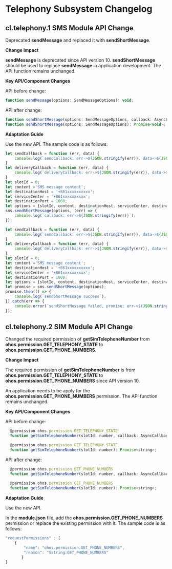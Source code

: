 # Telephony Subsystem Changelog



## cl.telephony.1 SMS Module API Change

Deprecated **sendMessage** and replaced it with **sendShortMessage**.

**Change Impact**

**sendMessage** is deprecated since API version 10. **sendShortMessage** should be used to replace **sendMessage** in application development. The API function remains unchanged.

**Key API/Component Changes**

API before change:

```js
function sendMessage(options: SendMessageOptions): void;
```

API after change:

```js
function sendShortMessage(options: SendMessageOptions, callback: AsyncCallback<void>): void;
function sendShortMessage(options: SendMessageOptions): Promise<void>;
```



**Adaptation Guide**

Use the new API. The sample code is as follows:

```js
let sendCallback = function (err, data) {
    console.log(`sendCallback: err->${JSON.stringify(err)}, data->${JSON.stringify(data)}`);
}
let deliveryCallback = function (err, data) {
    console.log(`deliveryCallback: err->${JSON.stringify(err)}, data->${JSON.stringify(data)}`);
}
let slotId = 0;
let content ='SMS message content';
let destinationHost = '+861xxxxxxxxxx';
let serviceCenter = '+861xxxxxxxxxx';
let destinationPort = 1000;
let options = {slotId, content, destinationHost, serviceCenter, destinationPort, sendCallback, deliveryCallback};
sms.sendShortMessage(options, (err) => {
    console.log(`callback: err->${JSON.stringify(err)}`);
});
```

```js
let sendCallback = function (err, data) {
    console.log(`sendCallback: err->${JSON.stringify(err)}, data->${JSON.stringify(data)}`);
}
let deliveryCallback = function (err, data) {
    console.log(`deliveryCallback: err->${JSON.stringify(err)}, data->${JSON.stringify(data)}`);
}
let slotId = 0;
let content ='SMS message content';
let destinationHost = '+861xxxxxxxxxx';
let serviceCenter = '+861xxxxxxxxxx';
let destinationPort = 1000;
let options = {slotId, content, destinationHost, serviceCenter, destinationPort, sendCallback, deliveryCallback};
let promise = sms.sendShortMessage(options);
promise.then(() => {
    console.log(`sendShortMessage success`);
}).catch(err => {
    console.error(`sendShortMessage failed, promise: err->${JSON.stringify(err)}`);
});

```

## cl.telephony.2 SIM Module API Change

Changed the required permission of **getSimTelephoneNumber** from **ohos.permission.GET_TELEPHONY_STATE** to **ohos.permission.GET_PHONE_NUMBERS**.

**Change Impact**

The required permission of **getSimTelephoneNumber** is from **ohos.permission.GET_TELEPHONY_STATE** to **ohos.permission.GET_PHONE_NUMBERS** since API version 10.

An application needs to be apply for the **ohos.permission.GET_PHONE_NUMBERS** permission. The API function remains unchanged.

**Key API/Component Changes**

API before change:

```js
  @permission ohos.permission.GET_TELEPHONY_STATE
  function getSimTelephoneNumber(slotId: number, callback: AsyncCallback<string>): void;

  @permission ohos.permission.GET_TELEPHONY_STATE
  function getSimTelephoneNumber(slotId: number): Promise<string>;
```

API after change:

```js
  @permission ohos.permission.GET_PHONE_NUMBERS
  function getSimTelephoneNumber(slotId: number, callback: AsyncCallback<string>): void;
  
  @permission ohos.permission.GET_PHONE_NUMBERS
  function getSimTelephoneNumber(slotId: number): Promise<string>;
```



**Adaptation Guide**

Use the new API. 

In the **module.json** file, add the **ohos.permission.GET_PHONE_NUMBERS** permission or replace the existing permission with it. The sample code is as follows:

```js
"requestPermissions" : [
    {
        "name": "ohos.permission.GET_PHONE_NUMBERS",
        "reason": "$string:GET_PHONE_NUMBERS"
       }
]
```
